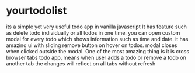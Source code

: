 # yourtodolist
its a simple yet very useful todo app in vanilla javascript 
It has feature such as delete todo individually or all todos in one time. you can open custom modal for every todo which shows information such as time and date. it has amazing ui with sliding remove button on hover on todos. modal closes when clicked outside the modal.
One of the most amazing thing is it is cross browser tabs todo app, means when user adds a todo or remove a todo on another tab the changes will reflect on all tabs without refresh 
